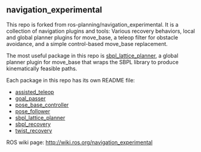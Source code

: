 navigation_experimental
-----------------------

This repo is forked from ros-planning/navigation_experimental. 
It is a collection of navigation plugins and tools: Various recovery behaviors,
local and global planner plugins for move_base, a teleop filter for
obstacle avoidance, and a simple control-based move_base replacement.

The most useful package in this repo is
[sbpl_lattice_planner](sbpl_lattice_planner), a global planner plugin
for move_base that wraps the SBPL library to produce kinematically feasible
paths.

Each package in this repo has its own README file:

* [assisted_teleop](assisted_teleop)
* [goal_passer](goal_passer)
* [pose_base_controller](pose_base_controller)
* [pose_follower](pose_follower)
* [sbpl_lattice_planner](sbpl_lattice_planner)
* [sbpl_recovery](sbpl_recovery)
* [twist_recovery](twist_recovery)

ROS wiki page: http://wiki.ros.org/navigation_experimental
